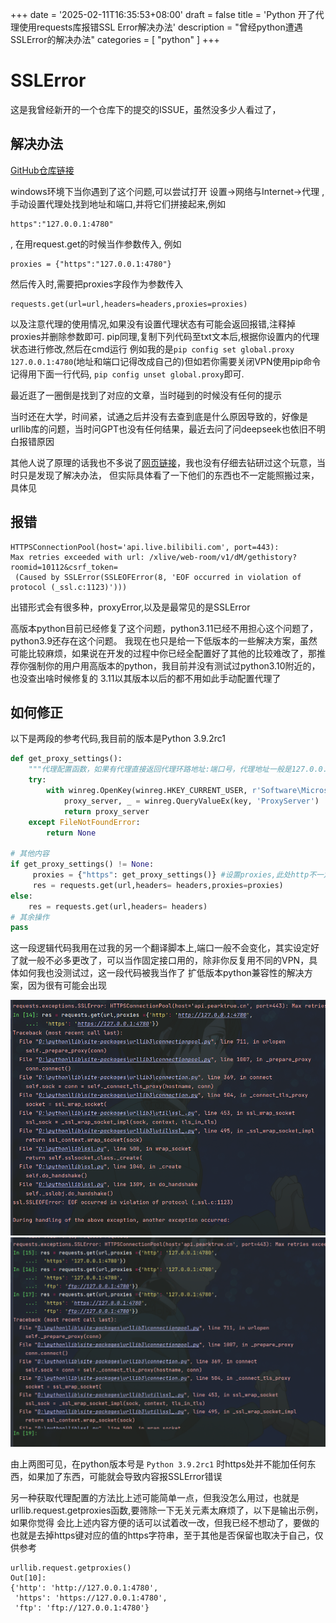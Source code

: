 +++
date = '2025-02-11T16:35:53+08:00'
draft = false
title = 'Python 开了代理使用requests库报错SSL Error解决办法'
description = "曾经python遭遇SSLError的解决办法"
categories = [
    "python"
]
+++

# SSLError
这是我曾经新开的一个仓库下的提交的ISSUE，虽然没多少人看过了，

## 解决办法
[GitHub仓库链接](https://github.com/ADeepblue/SSLError_involve/issues/2)

windows环境下当你遇到了这个问题,可以尝试打开 设置->网络与Internet->代理 ,
手动设置代理处找到地址和端口,并将它们拼接起来,例如
```
https":"127.0.0.1:4780"
```
, 在用request.get的时候当作参数传入, 例如
```
proxies = {"https":"127.0.0.1:4780"}
```
然后传入时,需要把proxies字段作为参数传入
```
requests.get(url=url,headers=headers,proxies=proxies)
```

以及注意代理的使用情况,如果没有设置代理状态有可能会返回报错,注释掉proxies并删除参数即可.
pip同理,复制下列代码至txt文本后,根据你设置内的代理状态进行修改,然后在cmd运行
例如我的是`pip config set global.proxy 127.0.0.1:4780`(地址和端口记得改成自己的)但如若你需要关闭VPN使用pip命令记得用下面一行代码,
`pip config unset global.proxy`即可.

最近逛了一圈倒是找到了对应的文章，当时碰到的时候没有任何的提示

当时还在大学，时间紧，试通之后并没有去查到底是什么原因导致的，好像是urllib库的问题，当时问GPT也没有任何结果，最近去问了问deepseek也依旧不明白报错原因

其他人说了原理的话我也不多说了[网页链接](https://www.cnblogs.com/davyyy/p/14388623.html)，我也没有仔细去钻研过这个玩意，当时只是发现了解决办法，
但实际具体看了一下他们的东西也不一定能照搬过来，具体见

## 报错
```
HTTPSConnectionPool(host='api.live.bilibili.com', port=443): 
Max retries exceeded with url: /xlive/web-room/v1/dM/gethistory?roomid=10112&csrf_token=
 (Caused by SSLError(SSLEOFError(8, 'EOF occurred in violation of protocol (_ssl.c:1123)')))
```
出错形式会有很多种，proxyError,以及是最常见的是SSLError

高版本python目前已经修复了这个问题，python3.11已经不用担心这个问题了，python3.9还存在这个问题。
我现在也只是给一下低版本的一些解决方案，虽然可能比较麻烦，如果说在开发的过程中你已经全配置好了其他的比较难改了，那推荐你强制你的用户用高版本的python，我目前并没有测试过python3.10附近的，也没查出啥时候修复的
3.11以其版本以后的都不用如此手动配置代理了


## 如何修正
以下是两段的参考代码,我目前的版本是Python 3.9.2rc1
```python 
def get_proxy_settings():
    """代理配置函数，如果有代理直接返回代理环路地址:端口号，代理地址一般是127.0.0.1，端口号:4780，则拿到的返回可能是127.0.0.1:4780"""
    try:
        with winreg.OpenKey(winreg.HKEY_CURRENT_USER, r'Software\Microsoft\Windows\CurrentVersion\Internet Settings') as key:
            proxy_server, _ = winreg.QueryValueEx(key, 'ProxyServer')
            return proxy_server
    except FileNotFoundError:
        return None

# 其他内容
if get_proxy_settings() != None:
     proxies = {"https": get_proxy_settings()} #设置proxies,此处http不一定是必要的，以及127.0.0.1:4780前面的https也不一定是必要的，如果有错误可以试试
     res = requests.get(url,headers= headers,proxies=proxies)
else:
    res = requests.get(url,headers= headers)
# 其余操作
pass
```
这一段逻辑代码我用在过我的另一个翻译脚本上,端口一般不会变化，其实设定好了就一般不必多更改了，可以当作固定接口用的，除非你反复用不同的VPN，具体如何我也没测试过，这一段代码被我当作了
扩低版本python兼容性的解决方案，因为很有可能会出现

![https键值处加https报错](proxy-error1.png)
![https键值处不加东西其他改了也没事](img.png)

由上两图可见，在python版本号是 `Python 3.9.2rc1` 时https处并不能加任何东西，如果加了东西，可能就会导致内容报SSLError错误

另一种获取代理配置的方法比上述可能简单一点，但我没怎么用过，也就是urllib.request.getproxies函数,要筛除一下无关元素太麻烦了，以下是输出示例，如果你觉得
会比上述内容方便的话可以试着改一改，但我已经不想动了，要做的也就是去掉https键对应的值的https字符串，至于其他是否保留也取决于自己，仅供参考

```
urllib.request.getproxies()
Out[10]: 
{'http': 'http://127.0.0.1:4780',
 'https': 'https://127.0.0.1:4780',
 'ftp': 'ftp://127.0.0.1:4780'}
```